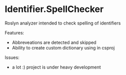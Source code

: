 # Identifier.SpellChecker 

Roslyn analyzer intended to check spelling of identifiers

Features:
- Abbreveations are detected and skipped
- Ability to create custom dictionary using <AdditionalFile> in csproj

Issues:
- a lot :) project is under heavy development



